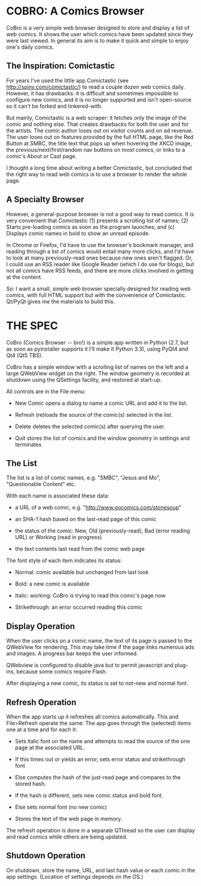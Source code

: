 COBRO: A Comics Browser
=======================

CoBro is a very simple web browser designed to store and display
a list of web comics. It shows the user which comics have been
updated since they were last viewed. In general its aim is to make
it quick and simple to enjoy one's daily comics.

The Inspiration: Comictastic
----------------------------

For years I've used the little app Comictastic 
(see http://spiny.com/comictastic/) to read
a couple dozen web comics daily. However, it has
drawbacks: it is difficult and sometimes
impossible to configure new comics, and
it is no longer supported and isn't open-source
so it can't be forked and tinkered-with.

But mainly, Comictastic is a web scraper:
it fetches only the image of the comic and nothing else.
That creates drawbacks for
both the user and for the artists.
The comic author loses out on visitor counts and on ad revenue.
The user loses out on features 
provided by the full HTML page,
like the Red Button at SMBC, the
title text that pops up when hovering the XKCD image,
the previous/next/first/random nav buttons on most comics,
or links to a comic's About or Cast page.

I thought a long time about writing a better Comictastic,
but concluded that the right way to read web comics is to use a browser
to render the whole page.

A Specialty Browser
-------------------

However, a general-purpose browser is not
a good way to read comics. It is very convenient that Comictastic
(1) presents a scrolling list of names;
(2) Starts pre-loading comics as soon as the program launches;
and (c) Displays comic names in bold to show an unread episode.

In Chrome or Firefox, I'd have to use the browser's
bookmark manager, and reading through a list of comics would entail
many more clicks, and I'd have to look at many previously-read
ones because new ones aren't flagged. Or, I could use an RSS reader
like Google Reader (which I do use for blogs), but not all comics
have RSS feeds, and there are more clicks involved in getting at the 
content.

So: I want a small, simple web browser specially designed for
reading web comics, with full HTML support but with the convenience 
of Comictastic. Qt/PyQt gives me the materials to build this.

THE SPEC
========

CoBro (Comics Browser -- bro!) is a simple app written in Python (2.7,
but as soon as pyinstaller supports it I'll make it Python 3.3), using
PyQt4 and Qt4 (Qt5 TBS).

CoBro has a simple window with a scrolling list of names on the left
and a large QWebView widget on the right.
The window geometry is recorded at shutdown
using the QSettings facility, and restored at start-up.

All controls are in the File menu:

* New Comic opens a dialog to name a comic URL and add it to the list.

* Refresh (re)loads the source of the comic(s) selected in the list.

* Delete deletes the selected comic(s) after querying the user.

* Quit stores the list of comics and the window geometry in settings and terminates

The List
--------

The list is a list of comic names, e.g.
"SMBC", "Jesus and Mo", "Questionable Content" etc.

With each name is associated these data:

* a URL of a web comic, e.g. "http://www.gocomics.com/stonesoup"

* an SHA-1 hash based on the last-read page of this comic

* the status of the comic: New, Old (previously-read),
Bad (error reading URL) or Working (read in progress)

* the text contents last read from the comic web page

The font style of each item indicates its status:

* Normal: comic available but unchanged from last look

* Bold: a new comic is available

* Italic: working: CoBro is trying to read this comic's page now

* Strikethrough: an error occurred reading this comic

Display Operation
-----------------

When the user clicks on a comic name,
the text of its page is passed
to the QWebView for rendering.
This may take time if the page links numerous ads and images.
A progress bar keeps the user informed.

QWebview is configured to disable java
but to permit javascript and plug-ins, because
some comics require Flash.

After displaying a new comic, its status is set to not-new
and normal font.

Refresh Operation
-----------------

When the app starts up it refreshes all comics automatically.
This and File>Refresh operate the same:
The app goes through the (selected) items one at a time and for each it:

* Sets italic font on the name and attempts to read the source of the one page at the associated URL.

* If this times out or yields an error, sets error status and strikethrough font

* Else computes the hash of the just-read page and compares to the stored hash.

* If the hash is different, sets new comic status and bold font.

* Else sets normal font (no new comic)

* Stores the text of the web page in memory.

The refresh operation is done in a separate QThread so the user
can display and read comics while others are being updated.

Shutdown Operation
------------------

On shutdown,
store the name, URL, and last hash value or each comic in the app settings.
(Location of settings depends on the OS.)
